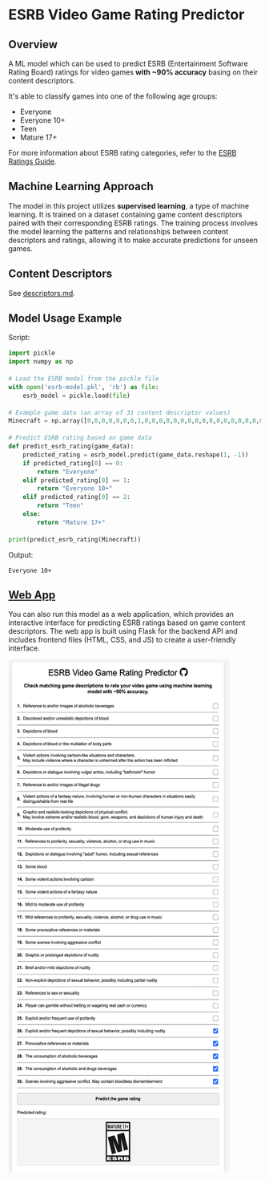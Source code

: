 # ESRB Video Game Rating Predictor

## Overview

A ML model which can be used to predict ESRB (Entertainment Software Rating Board) ratings for video games **with ~90% accuracy** basing on their content descriptors.

It's able to classify games into one of the following age groups:

- Everyone
- Everyone 10+
- Teen
- Mature 17+

For more information about ESRB rating categories, refer to the [ESRB Ratings Guide](https://www.esrb.org/ratings-guide/).

## Machine Learning Approach

The model in this project utilizes **supervised learning**, a type of machine learning. It is trained on a dataset containing game content descriptors paired with their corresponding ESRB ratings. The training process involves the model learning the patterns and relationships between content descriptors and ratings, allowing it to make accurate predictions for unseen games.

## Content Descriptors

See [descriptors.md](descriptors.md).

## Model Usage Example

Script:

```python
import pickle
import numpy as np

# Load the ESRB model from the pickle file
with open('esrb-model.pkl', 'rb') as file:
    esrb_model = pickle.load(file)

# Example game data (an array of 31 content descriptor values)
Minecraft = np.array([0,0,0,0,0,0,0,1,0,0,0,0,0,0,0,0,0,0,0,0,0,0,0,0,0,0,0,0,0,0,0])

# Predict ESRB rating based on game data
def predict_esrb_rating(game_data):
    predicted_rating = esrb_model.predict(game_data.reshape(1, -1))
    if predicted_rating[0] == 0:
        return "Everyone"
    elif predicted_rating[0] == 1:
        return "Everyone 10+"
    elif predicted_rating[0] == 2:
        return "Teen"
    else:
        return "Mature 17+"

print(predict_esrb_rating(Minecraft))
```

Output:

```
Everyone 10+
```

## [Web App](./webApp/)

You can also run this model as a web application, which provides an interactive interface for predicting ESRB ratings based on game content descriptors. The web app is built using Flask for the backend API and includes frontend files (HTML, CSS, and JS) to create a user-friendly interface.

![Web App Screenshot](./webApp/webApp.png)
